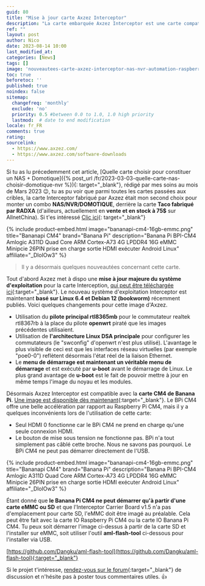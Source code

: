 ```yaml
---
guid: 80
title: "Mise à jour carte Axzez Interceptor"
description: "La carte embarquée Axzez Interceptor est une carte compatible Raspberry PI CM4 et maintenant Banana PI CM4, idéal pour créer un NAS, NVR et DOMOTIQUE en même temps. Quelques nouveautées concernant ce petit bijoux"
ref: ""
layout: post
author: Nico
date: 2023-08-14 10:00
last_modified_at: 
categories: [News]
tags: []
image: 'nouveautees-carte-axzez-interceptor-nas-nvr-automation-raspberry-banana-pi.png'
toc: true
beforetoc: ''
published: true
noindex: false
sitemap:
  changefreq: 'monthly'
  exclude: 'no'
  priority: 0.5 #between 0.0 to 1.0, 1.0 high priority
  lastmod:  # date to end modification
locale: fr_FR
comments: true
rating:
sourcelink:
  - https://www.axzez.com/
  - https://www.axzez.com/software-downloads
---
```


Si tu as lu précedemment cet article, [Quelle carte choisir pour constituer un NAS + Domotique]({% post_url /fr/2023-03-03-quelle-carte-nas-choisir-domotique-nvr %}){: target="_blank"}, rédigé par mes soins au mois de Mars 2023 😉, tu as pu voir que parmi toutes les cartes passées aux cribles, la carte Interceptor fabriqué par Axzez était mon second choix pour monter un combo **NAS/NVR/DOMOTIQUE**, derrière la carte **Taco fabriqué par RADXA** (d'ailleurs, actuellement en **vente et en stock à 75$** sur AllnetChina). Si t'es intéressé [Clic ici](https://shop.allnetchina.cn/products/taco?variant=39519152210022&utm_source=swym-Watchlist&utm_medium=email&utm_term=backinstock&utm_campaign=backinstock&smid=712886a5-59b4-4655-9554-d7bab2c8fe77&variant=39519152210022&empi=6675179208806&epi=39519152210022){: target="_blank"}

{% include product-embed.html image="bananapi-cm4-16gb-emmc.png" title="Bananapi CM4" brand="Banana Pi" description="Banana Pi BPI-CM4 Amlogic A311D Quad Core ARM Cortex-A73 4G LPDDR4 16G eMMC Minipcie 26PIN prise en charge sortie HDMI exécuter Android Linux" affiliate="_DloIOw3" %}

> Il y a désormais quelques nouveautées concernant cette carte.

Tout d'abord Axzez met à dispo une **mise à jour majeure du système d'exploitation** pour la carte Interception, [qui peut être téléchargée ici](https://www.axzez.com/software-downloads){:target="_blank"}. Le nouveau système d'exploitation Interceptor est maintenant **basé sur Linux 6.4 et Debian 12 (bookworm)** récemment publiés. Voici quelques changements pour cette image d'Axzez.

- Utilisation du **pilote principal rtl8365mb** pour le commutateur realtek rtl8367rb à la place du pilote **openwrt** piraté que les images précédentes utilisaient.
- Utilisation de **l'architecture Linux DSA principale** pour configurer les commutateurs (le "swconfig" d'openwrt n'est plus utilisé).
L'avantage le plus visible de ceci est que les interfaces réseau virtuelles (par exemple "poe0-0") reflètent désormais l'état réel de la liaison Ethernet.
- Le **menu de démarrage est maintenant un véritable menu de démarrage** et est exécuté par **u-boot** avant le démarrage de Linux.
Le plus grand avantage de **u-boot** est le fait de pouvoir mettre à jour en même temps l'image du noyau et les modules.
 

Désormais Axzez Interceptor est compatible avec la **carte CM4 de Banana Pi**. [Une image est disponible dès maintenant](https://www.axzez.com/software-downloads){:target="_blank"}.
Le BPi CM4 offre une belle accélération par rapport au Raspberry Pi CM4, mais il y a quelques inconvénients lors de l'utilisation de cette carte:

- Seul HDMI 0 fonctionne car le BPi CM4 ne prend en charge qu'une seule connexion HDMI.
- Le bouton de mise sous tension ne fonctionne pas. BPi n'a tout simplement pas câblé cette broche. Nous ne savons pas pourquoi.
Le BPi CM4 ne peut pas démarrer directement de l'USB.
 
{% include product-embed.html image="bananapi-cm4-16gb-emmc.png" title="Bananapi CM4" brand="Banana Pi" description="Banana Pi BPI-CM4 Amlogic A311D Quad Core ARM Cortex-A73 4G LPDDR4 16G eMMC Minipcie 26PIN prise en charge sortie HDMI exécuter Android Linux" affiliate="_DloIOw3" %}

Étant donné que **le Banana Pi CM4 ne peut démarrer qu'à partir d'une carte eMMC ou SD** et que l'Interceptor Carrier Board v1.5 n'a pas d'emplacement pour carte SD, l'eMMC doit être imagé au préalable. Cela peut être fait avec la carte IO Raspberry Pi CM4 ou la carte IO Banana Pi CM4. Tu peux soit démarrer l'image ci-dessus à partir de la carte SD et l'installer sur eMMC, soit utiliser l'outil **aml-flash-tool** ci-dessous pour l'installer via USB.
 
[https://github.com/Dangku/aml-flash-tool](https://github.com/Dangku/aml-flash-tool){:target="_blank"}

 
Si le projet t'intéresse, [rendez-vous sur le forum](https://www.axzez.com/forum){:target="_blank"} de discussion et n'hésite pas à poster tous commentaires utiles. 👍


